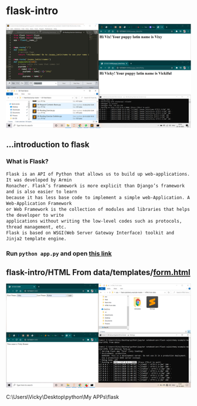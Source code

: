 # flask-intro

[![latin name.html](https://raw.githubusercontent.com/imvickykumar999/flask-intro/main/static%20website.png)](https://github.com/imvickykumar999/flask-intro/blob/main/Routing.py)

## ...introduction to flask
### What is Flask?
    Flask is an API of Python that allows us to build up web-applications. It was developed by Armin
    Ronacher. Flask’s framework is more explicit than Django’s framework and is also easier to learn
    because it has less base code to implement a simple web-Application. A Web-Application Framework 
    or Web Framework is the collection of modules and libraries that helps the developer to write
    applications without writing the low-level codes such as protocols, thread management, etc. 
    Flask is based on WSGI(Web Server Gateway Interface) toolkit and Jinja2 template engine.

### Run `python app.py` and open [this link](http://localhost:5000/hello/Vicky%20Kumar)

## flask-intro/HTML From data/templates/[form.html](https://www.geeksforgeeks.org/retrieving-html-from-data-using-flask/)

[![form.html](https://raw.githubusercontent.com/imvickykumar999/flask-intro/main/HTML%20From%20data/screenshot.png)](https://github.com/imvickykumar999/flask-intro/blob/main/HTML%20From%20data/form.py)

C:\Users\Vicky\Desktop\python\My APPs\flask
